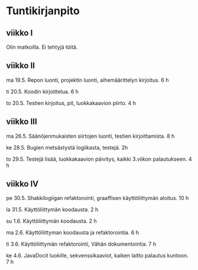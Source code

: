 # Tuntikirjanpito

## viikko I
Olin matkoilla. Ei tehtyjä töitä.

## viikko II
ma 19.5.
  Repon luonti, projektin luonti, aihemäärittelyn kirjoitus. 6 h

ti 20.5.
  Koodin kirjoittelua. 6 h

to 20.5.
  Testien kirjoitus, pit, luokkakaavion piirto. 4 h

## viikko III
ma 26.5.
  Säänöjenmukaisten siirtojen luonti, testien kirjoittamista. 8 h

ke 28.5.
  Bugien metsästystä logiikasta, testejä. 2h

to 29.5.
  Testejä lisää, luokkakaavion päivitys, kaikki 3.viikon palautukseen. 4 h

## viikko IV
pe 30.5.
  Shakkilogiigan refaktorointi, graaffisen käyttöliittymän aloitus. 10 h

la 31.5.
  Käyttöliittymän koodausta. 2 h

su 1.6.
  Käyttöliittymän koodausta. 2 h

ma 2.6.
  Käyttöliittyman koodausta ja refaktorointia. 6 h

ti 3.6.
  Käyttöliittymän refaktorointi, Vähän dokumentointia. 7 h

ke 4.6.
  JavaDocit luokille, sekvenssikaaviot, kaiken laitto palautus kuntoon. 7 h 
